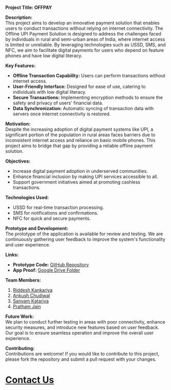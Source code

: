 
**Project Title: OFFPAY**

**Description:**  
This project aims to develop an innovative payment solution that enables users to conduct transactions without relying on internet connectivity. The Offline UPI Payment Solution is designed to address the challenges faced by individuals in rural and semi-urban areas of India, where internet access is limited or unreliable. By leveraging technologies such as USSD, SMS, and NFC, we aim to facilitate digital payments for users who depend on feature phones and have low digital literacy.

**Key Features:**  
- **Offline Transaction Capability:** Users can perform transactions without internet access.  
- **User-Friendly Interface:** Designed for ease of use, catering to individuals with low digital literacy.  
- **Secure Transactions:** Implementing encryption methods to ensure the safety and privacy of users' financial data.  
- **Data Synchronization:** Automatic syncing of transaction data with servers once internet connectivity is restored.  

**Motivation:**  
Despite the increasing adoption of digital payment systems like UPI, a significant portion of the population in rural areas faces barriers due to inconsistent internet access and reliance on basic mobile phones. This project aims to bridge that gap by providing a reliable offline payment solution.

**Objectives:**  
- Increase digital payment adoption in underserved communities.  
- Enhance financial inclusion by making UPI services accessible to all.  
- Support government initiatives aimed at promoting cashless transactions.

**Technologies Used:**  
- USSD for real-time transaction processing.  
- SMS for notifications and confirmations.  
- NFC for quick and secure payments.

**Prototype and Development:**  
The prototype of the application is available for review and testing. We are continuously gathering user feedback to improve the system's functionality and user experience.

**Links:**  
- **Prototype Code:** [GitHub Repository](https://github.com/Riddesh12/OFFPAY)  
- **App Proof:** [Google Drive Folder](https://drive.google.com/drive/folders/1OapWq3YGWxEJurp78pZQhSzwZ5Kfb2fD?usp=sharing)  

**Team Members:**  
1. [Riddesh Kankariya](https://github.com/Riddesh12) 
2. [Ankush Chudiwal](https://github.com/Ankush1oo8)  
3. [Sanyam Katariya](https://github.com/Sanyamj894)
4. [Pratham Jain](https://github.com/pratham-jain01)  

**Future Work:**  
We plan to conduct further testing in areas with poor connectivity, enhance security measures, and introduce new features based on user feedback. Our goal is to ensure seamless operation and improve the overall user experience.

**Contributing:**  
Contributions are welcome! If you would like to contribute to this project, please fork the repository and submit a pull request with your changes.

# [Contact Us](https://riddesh12.github.io/OFFPAY-contact-us-page/)  


